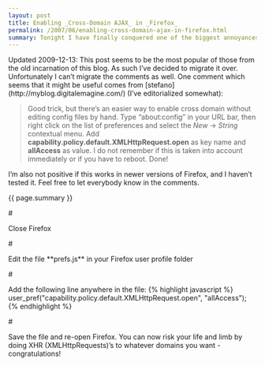 ```yaml
---
layout: post
title: Enabling _Cross-Domain AJAX_ in _Firefox_
permalink: /2007/06/enabling-cross-domain-ajax-in-firefox.html
summary: Tonight I have finally conquered one of the biggest annoyances of the past year for me (in terms of development at least). Developing web applications with Firefox is a pleasure because of the "firebug extension":http://getfirebug.com/. Nothing comes close in Safari. Unfortunately, Firefox doesn't allow cross-domain XMLHttpRequests for security reasons. While good security is a plus, this restriction can make development and testing a real chore. For those of us willing to risk the security vulnerability, here is how to bypass the cross-domain restriction once and for all.
---
```


<div class="note">
Updated 2009-12-13: This post seems to be the most popular of those from
the old incarnation of this blog. As such I’ve decided to migrate it
over. Unfortunately I can’t migrate the comments as well. One comment
which seems that it might be useful comes from
[stefano](http://myblog.digitalemagine.com/) (I’ve editorialized
somewhat):

> Good trick, but there’s an easier way to enable cross domain without
> editing config files by hand. Type “about:config” in your URL bar,
> then right click on the list of preferences and select the *New* -&gt;
> *String* contextual menu. Add
> **capability.policy.default.XMLHttpRequest.open** as key name and
> **allAccess** as value. I do not remember if this is taken into
> account immediately or if you have to reboot. Done!

I’m also not positive if this works in newer versions of Firefox, and I
haven’t tested it. Feel free to let everybody know in the comments.

</div>
{{ page.summary }}

\#

<p>
Close Firefox

\#

<p>
Edit the file **prefs.js** in your Firefox user profile folder

\#

<p>
Add the following line anywhere in the file:  
{% highlight javascript %}
user_pref("capability.policy.default.XMLHttpRequest.open",
          "allAccess");
{% endhighlight %}

\#

<p>
Save the file and re-open Firefox. You can now risk your life and limb
by doing XHR (XMLHttpRequests)’s to whatever domains you want -
congratulations!
